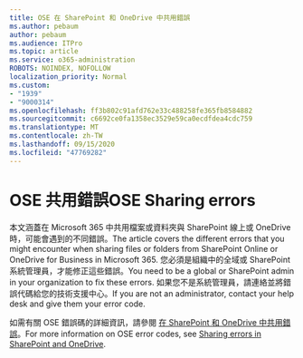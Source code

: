 ```yaml
---
title: OSE 在 SharePoint 和 OneDrive 中共用錯誤
ms.author: pebaum
author: pebaum
ms.audience: ITPro
ms.topic: article
ms.service: o365-administration
ROBOTS: NOINDEX, NOFOLLOW
localization_priority: Normal
ms.custom:
- "1939"
- "9000314"
ms.openlocfilehash: ff3b802c91afd762e33c488258fe365fb8584882
ms.sourcegitcommit: c6692ce0fa1358ec3529e59ca0ecdfdea4cdc759
ms.translationtype: MT
ms.contentlocale: zh-TW
ms.lasthandoff: 09/15/2020
ms.locfileid: "47769282"
---
```

# <a name="ose-sharing-errors"></a><span data-ttu-id="a084c-102">OSE 共用錯誤</span><span class="sxs-lookup"><span data-stu-id="a084c-102">OSE Sharing errors</span></span>

<span data-ttu-id="a084c-103">本文涵蓋在 Microsoft 365 中共用檔案或資料夾與 SharePoint 線上或 OneDrive 時，可能會遇到的不同錯誤。</span><span class="sxs-lookup"><span data-stu-id="a084c-103">The article covers the different errors that you might encounter when sharing files or folders from SharePoint Online or OneDrive for Business in Microsoft 365.</span></span> <span data-ttu-id="a084c-104">您必須是組織中的全域或 SharePoint 系統管理員，才能修正這些錯誤。</span><span class="sxs-lookup"><span data-stu-id="a084c-104">You need to be a global or SharePoint admin in your organization to fix these errors.</span></span> <span data-ttu-id="a084c-105">如果您不是系統管理員，請連絡並將錯誤代碼給您的技術支援中心。</span><span class="sxs-lookup"><span data-stu-id="a084c-105">If you are not an administrator, contact your help desk and give them your error code.</span></span>

<span data-ttu-id="a084c-106">如需有關 OSE 錯誤碼的詳細資訊，請參閱 [在 SharePoint 和 OneDrive 中共用錯誤](https://docs.microsoft.com/sharepoint/sharepoint-onedrive-error-message)。</span><span class="sxs-lookup"><span data-stu-id="a084c-106">For more information on OSE error codes, see [Sharing errors in SharePoint and OneDrive](https://docs.microsoft.com/sharepoint/sharepoint-onedrive-error-message).</span></span>
